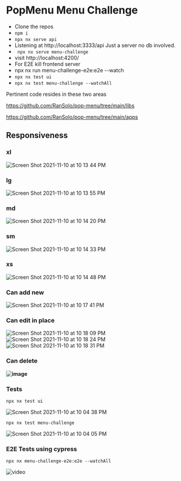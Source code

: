 # PopMenu Menu Challenge
- Clone the repos
- ``` npm i ```
- ``` npx nx serve api ```
- Listening at http://localhost:3333/api Just a server no db involved.
- ``` npx nx serve menu-challenge```
- visit http://localhost:4200/
- For E2E kill frontend server
- npx nx run menu-challenge-e2e:e2e --watch
- ``` npx nx test ui ```
- ``` npx nx test menu-challenge --watchAll ```

Pertinent code resides in these two areas

https://github.com/RanSolo/pop-menu/tree/main/libs

https://github.com/RanSolo/pop-menu/tree/main/apps

## Responsiveness
### xl
![Screen Shot 2021-11-10 at 10 13 44 PM](https://user-images.githubusercontent.com/6284142/141235901-661953b8-7812-4f5f-9bb4-c1bb7fa07ef9.png)
### lg
![Screen Shot 2021-11-10 at 10 13 55 PM](https://user-images.githubusercontent.com/6284142/141235894-1086b64f-e792-45fc-83ad-99addbb0e1d1.png)
### md
![Screen Shot 2021-11-10 at 10 14 20 PM](https://user-images.githubusercontent.com/6284142/141235893-7d8c0860-3273-4bc1-a500-12f41fcb6c58.png)
### sm
![Screen Shot 2021-11-10 at 10 14 33 PM](https://user-images.githubusercontent.com/6284142/141235891-7e34b2e1-f4be-4f28-b7ee-e05eee26d73b.png)
### xs 
![Screen Shot 2021-11-10 at 10 14 48 PM](https://user-images.githubusercontent.com/6284142/141235889-37baedaa-8a4b-499b-a9ae-dbee38a978a4.png)
### Can add new
![Screen Shot 2021-11-10 at 10 17 41 PM](https://user-images.githubusercontent.com/6284142/141236296-65e7e523-c4ea-4864-9e56-1eb29dac071b.png)
### Can edit in place
![Screen Shot 2021-11-10 at 10 18 09 PM](https://user-images.githubusercontent.com/6284142/141236295-88ba35fd-fdc1-4552-8bc1-58eee513b5d6.png)
![Screen Shot 2021-11-10 at 10 18 24 PM](https://user-images.githubusercontent.com/6284142/141236294-4ed3cf2f-6b5c-45e5-a06b-f41c6da4b87c.png)
![Screen Shot 2021-11-10 at 10 18 31 PM](https://user-images.githubusercontent.com/6284142/141236292-f8c5a140-62cd-4c24-9b32-7d47d9631771.png)
### Can delete
**![image](https://user-images.githubusercontent.com/6284142/141236266-a6920e21-aba1-4458-ac66-de2075ab7780.png)**

### Tests
``` npx nx test ui ```

![Screen Shot 2021-11-10 at 10 04 38 PM](https://user-images.githubusercontent.com/6284142/141235185-56fab330-c0fd-44f0-b93e-1996ff91573d.png)

``` npx nx test menu-challenge ```

![Screen Shot 2021-11-10 at 10 04 05 PM](https://user-images.githubusercontent.com/6284142/141237024-476dca41-446d-4773-89ff-66333d0e8812.png)

### E2E Tests using cypress

``` npx nx menu-challenge-e2e:e2e --watchAll ```

![video](https://user-images.githubusercontent.com/6284142/141234735-4942c9a1-89ab-4046-9198-770b57d925b7.png)


